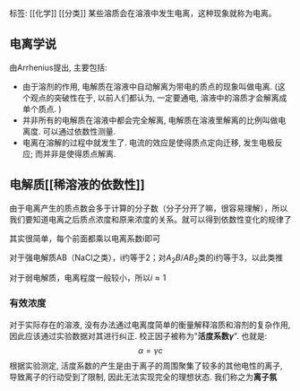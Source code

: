 标签: [[化学]] [[分类]]
某些溶质会在溶液中发生电离，这种现象就称为电离。

## 电离学说

由Arrhenius提出, 主要包括: 

+ 由于溶剂的作用, 电解质在溶液中自动解离为带电的质点的现象叫做电离. (这个观点的突破性在于, 以前人们都认为, 一定要通电, 溶液中的溶质才会解离成单个质点. )
+ 并非所有的电解质在溶液中都会完全解离, 电解质在溶液里解离的比例叫做电离度. 可以通过依数性测量. 
+ 电离在溶解的过程中就发生了. 电流的效应是使得质点定向迁移, 发生电极反应; 而并非是使得质点解离. 

## 电解质[[稀溶液的依数性]]

由于电离产生的质点数会多于计算的分子数（分子分开了嘛，很容易理解），所以我们要知道电离之后质点浓度和原来浓度的关系。就可以得到依数性变化的规律了

其实很简单，每个前面都乘以电离系数i即可

对于强电解质AB（NaCl之类），i约等于2；对$A_{2}B/AB_{2}$类的i约等于3，以此类推

对于弱电解质，电离程度一般较小，所以$i\approx 1$ 

### 有效浓度

对于实际存在的溶液, 没有办法通过电离度简单的衡量解释溶质和溶剂的复杂作用, 因此应该通过实验数据对其进行纠正. 校正因子被称为"**活度系数$\gamma$**". 也就是: 
$$
\alpha = \gamma c
$$
根据实验测定, 活度系数的产生是由于离子的周围聚集了较多的其他电性的离子, 导致离子的行动受到了限制, 因此无法实现完全的理想状态. 我们称之为**离子氛**

